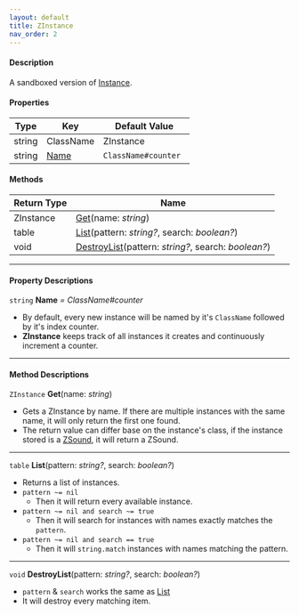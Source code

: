 ```yaml
---
layout: default
title: ZInstance
nav_order: 2
---
```


#### Description
A sandboxed version of [Instance](https://create.roblox.com/docs/reference/engine/classes/Instance).

#### Properties

| Type | Key | Default Value |  
| --- | --- | --- |  
| string | ClassName | ZInstance |  
| string | [Name](#name) | `ClassName#counter ` |

#### Methods

| Return Type | Name |
| --- | --- |
| ZInstance | [Get](#get)(name: *string*) |
| table | [List](#list)(pattern: *string?*, search: *boolean?*) |
| void | [DestroyList](#destroylist)(pattern: *string?*, search: *boolean?*) |

---
#### Property Descriptions
<a name="name"></a>
`string` **Name** *= ClassName#counter*
- By default, every new instance will be named by it's `ClassName` followed by it's index counter.
- **ZInstance** keeps track of all instances it creates and continuously increment a counter.

---
#### Method Descriptions
<a name="get"></a>
`ZInstance` **Get**(name: *string*)
- Gets a ZInstance by name. If there are multiple instances with the same name, it will only return the first one found.
- The return value can differ base on the instance's class, if the instance stored is a [ZSound](ZSound), it will return a ZSound.

---
<a name="list"></a>
`table` **List**(pattern: *string?*, search: *boolean?*)
- Returns a list of instances.
- `pattern ~= nil`
	- Then it will return every available instance.
- `pattern ~= nil and search ~= true` 
	- Then it will search for instances with names exactly matches the `pattern`.
- `pattern ~= nil and search == true`
	- Then it will `string.match` instances with names matching the pattern.

---
<a name="destroylist"></a>
`void` **DestroyList**(pattern: *string?*, search: *boolean?*)
- `pattern` & `search` works the same as [List](#list)
- It will destroy every matching item.